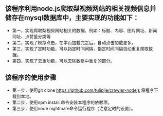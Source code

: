 ## 该程序利用node.js爬取梨视频网站的相关视频信息并储存在mysql数据库中，主要实现的功能如下：
* 第一，实现爬取梨视频网站相关的数据，例如：标题、内容、图片网址、新闻网址、点赞量分类等
* 第二，实现了模拟点击，在本页加载完之后，自动点击加载更多。
* 第三，实现了定时功能，可以指定时间间隔，指定时间间隔自动重复爬取数据。
* 第四，实现了去重功能，可以去除数组中重复的部分。
## 该程序的使用步骤
* 第一步，使用git clone https://github.com/tulipjie/crawler-nodejs 将程序下载到本地。
* 第二步，使用npm install 命令安装本程序的依赖项。
* 第三步，使用node nightmare命令运行程序（注意定时的设置）。 
